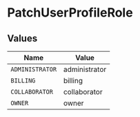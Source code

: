 # PatchUserProfileRole


## Values

| Name            | Value           |
| --------------- | --------------- |
| `ADMINISTRATOR` | administrator   |
| `BILLING`       | billing         |
| `COLLABORATOR`  | collaborator    |
| `OWNER`         | owner           |